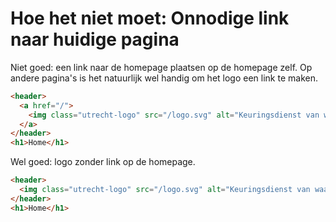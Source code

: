 <!-- @license CC0-1.0 -->

# Hoe het niet moet: Onnodige link naar huidige pagina

Niet goed: een link naar de homepage plaatsen op de homepage zelf. Op andere pagina's is het natuurlijk wel handig om het logo een link te maken.

```html
<header>
  <a href="/">
    <img class="utrecht-logo" src="/logo.svg" alt="Keuringsdienst van waarde" />
  </a>
</header>
<h1>Home</h1>
```

Wel goed: logo zonder link op de homepage.

```html
<header>
  <img class="utrecht-logo" src="/logo.svg" alt="Keuringsdienst van waarde" />
</header>
<h1>Home</h1>
```
